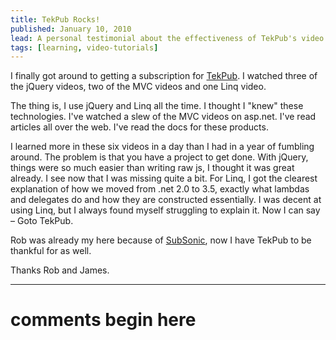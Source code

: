 ```yaml
---
title: TekPub Rocks!
published: January 10, 2010
lead: A personal testimonial about the effectiveness of TekPub's video tutorials in deepening understanding of familiar technologies like jQuery, LINQ, and MVC.
tags: [learning, video-tutorials]
---
```


I finally got around to getting a subscription for [TekPub]. I watched three of the jQuery videos, two of the MVC videos and one Linq video.

The thing is, I use jQuery and Linq all the time. I thought I "knew" these technologies. I've watched a slew of the MVC videos on asp.net. I've read articles all over the web. I've read the docs for these products.

I learned more in these six videos in a day than I had in a year of fumbling around. The problem is that you have a project to get done. With jQuery, things were so much easier than writing raw js, I thought it was great already. I see now that I was missing quite a bit. For Linq, I got the clearest explanation of how we moved from .net 2.0 to 3.5, exactly what lambdas and delegates do and how they are constructed essentially. I was decent at using Linq, but I always found myself struggling to explain it. Now I can say – Goto TekPub.

Rob was already my here because of [SubSonic], now I have TekPub to be thankful for as well.

Thanks Rob and James.

[TekPub]:http://tekpub.com/
[SubSonic]:https://subsonicproject.com/

---
# comments begin here

